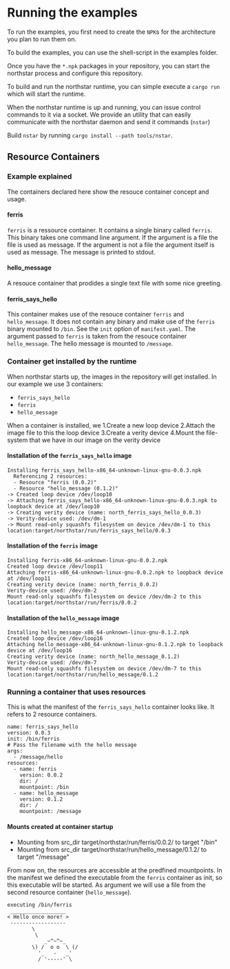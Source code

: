 # Running the examples

To run the examples, you first need to create the `NPK`s for the architecture you plan to run them on.

To build the examples, you can use the shell-script in the examples folder.

Once you have the `*.npk` packages in your repository, you can start the northstar process and configure this repository.

To build and run the northstar runtime, you can simple execute a `cargo run` which will start the
runtime.

When the northstar runtime is up and running, you can issue control commands to it via a socket.
We provide an utility that can easily communicate with the northstar daemon and send it commands (`nstar`)

Build `nstar` by running `cargo install --path tools/nstar`.

## Resource Containers

### Example explained

The containers declared here show the resouce container concept and usage.

#### ferris

`ferris` is a ressource container. It contains a single binary called `ferris`.
This binary takes one command line argument. If the argument is a file the file
is used as message. If the argument is not a file the argument itself is used as
message. The message is printed to stdout.

#### hello_message

A resouce container that prodides a single text file with some nice greeting.

#### ferris_says_hello

This container makes use of the resouce container `ferris` and `hello_message`.
It does not contain any binary and make use of the `ferris` binary mounted to
`/bin`. See the `init` option of `manifest.yaml`.
The argument passed to `ferris` is taken from the resouce container `hello_message`.
The hello message is mounted to `/message`.

### Container get installed by the runtime

When northstar starts up, the images in the repository will get installed.
In our example we use 3 containers:
- `ferris_says_hello`
- `ferris`
- `hello_message`

When a container is installed, we
1.Create a new loop device
2.Attach the image file to this the loop device
3.Create a verity device
4.Mount the file-system that we have in our image on the verity device

#### Installation of the `ferris_says_hello` image

```
Installing ferris_says_hello-x86_64-unknown-linux-gnu-0.0.3.npk
  Referencing 2 resources:
  - Resource "ferris (0.0.2)"
  - Resource "hello_message (0.1.2)"
-> Created loop device /dev/loop10
-> Attaching ferris_says_hello-x86_64-unknown-linux-gnu-0.0.3.npk to loopback device at /dev/loop10
-> Creating verity device (name: north_ferris_says_hello_0.0.3)
-> Verity-device used: /dev/dm-1
-> Mount read-only squashfs filesystem on device /dev/dm-1 to this location:target/northstar/run/ferris_says_hello/0.0.3
```

#### Installation of the `ferris` image

```
Installing ferris-x86_64-unknown-linux-gnu-0.0.2.npk
Created loop device /dev/loop11
Attaching ferris-x86_64-unknown-linux-gnu-0.0.2.npk to loopback device at /dev/loop11
Creating verity device (name: north_ferris_0.0.2)
Verity-device used: /dev/dm-2
Mount read-only squashfs filesystem on device /dev/dm-2 to this location:target/northstar/run/ferris/0.0.2
```

#### Installation of the `hello_message` image

```
Installing hello_message-x86_64-unknown-linux-gnu-0.1.2.npk
Created loop device /dev/loop16
Attaching hello_message-x86_64-unknown-linux-gnu-0.1.2.npk to loopback device at /dev/loop16
Creating verity device (name: north_hello_message_0.1.2)
Verity-device used: /dev/dm-7
Mount read-only squashfs filesystem on device /dev/dm-7 to this location:target/northstar/run/hello_message/0.1.2
```


### Running a container that uses resources

This is what the manifest of the `ferris_says_hello` container looks like. It refers to 2 resource containers.

```
name: ferris_says_hello
version: 0.0.3
init: /bin/ferris
# Pass the filename with the hello message
args:
  - /message/hello
resources:
  - name: ferris
    version: 0.0.2
    dir: /
    mountpoint: /bin
  - name: hello_message
    version: 0.1.2
    dir: /
    mountpoint: /message
```

#### Mounts created at container startup

- Mounting from src_dir target/northstar/run/ferris/0.0.2/ to target "/bin"
- Mounting from src_dir target/northstar/run/hello_message/0.1.2/ to target "/message"

From now on, the resources are accessible at the predfined mountpoints.
In the manifest we defined the executable from the `ferris` container as init, so this executable will be started. As argument we will use a file from the second resource container (`hello_message`).

```
executing /bin/ferris
 __________________
< Hello once more! >
 ------------------
        \
         \
            _~^~^~_
        \) /  o o  \ (/
          '_   -   _'
          / '-----' \
```
